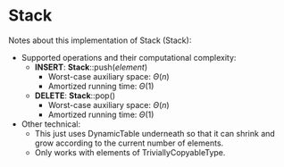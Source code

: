 # Stack
Notes about this implementation of Stack (Stack):
* Supported operations and their computational complexity:
    * **INSERT**: **Stack**::push(*element*)
        * Worst-case auxiliary space: $\Theta(n)$
        * Amortized running time: $\Theta(1)$
    * **DELETE**: **Stack**::pop()
        * Worst-case auxiliary space: $\Theta(n)$
        * Amortized running time: $\Theta(1)$ 
* Other technical:
    * This just uses DynamicTable underneath so that it can shrink and grow according to the current number of elements.
    * Only works with elements of TriviallyCopyableType.
